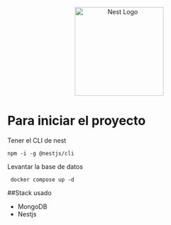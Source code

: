 <p align="center">
  <a href="#" target="blank"><img src="https://nestjs.com/img/logo-small.svg" width="200" alt="Nest Logo" /></a>
</p>

# Para iniciar el proyecto

Tener el CLI de nest
```
npm -i -g @nestjs/cli
```
Levantar la base de datos
```
 docker compose up -d

```

##Stack usado
* MongoDB
* Nestjs